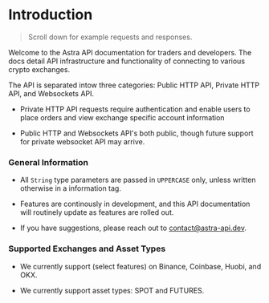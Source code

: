 # Introduction

> Scroll down for example requests and responses.

Welcome to the Astra API documentation for traders and developers. The docs detail API infrastructure and functionality of connecting to various crypto exchanges.

The API is separated intow three categories: Public HTTP API, Private HTTP API, and Websockets API. 

-   Private HTTP API requests require authentication and enable users to place orders and view exchange specific account information

- Public HTTP and Websockets API's both public, though future support for private websocket API may arrive.

### General Information

- All `String` type parameters are passed in `UPPERCASE` only, unless written otherwise in a information tag.

- Features are continously in development, and this API documentation will routinely update as features are rolled out.

- If you have suggestions, please reach out to contact@astra-api.dev.

### Supported Exchanges and Asset Types

- We currently support (select features) on Binance, Coinbase, Huobi, and OKX.

- We currently support asset types: SPOT and FUTURES.
